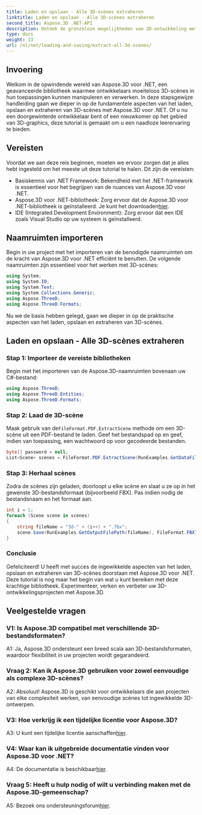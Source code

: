 ```yaml
---
title: Laden en opslaan - Alle 3D-scènes extraheren
linktitle: Laden en opslaan - Alle 3D-scènes extraheren
second_title: Aspose.3D .NET-API
description: Ontdek de grenzeloze mogelijkheden van 3D-ontwikkeling met Aspose.3D voor .NET. Moeiteloos scènes laden, opslaan en extraheren.
type: docs
weight: 13
url: /nl/net/loading-and-saving/extract-all-3d-scenes/
---
```

## Invoering

Welkom in de opwindende wereld van Aspose.3D voor .NET, een geavanceerde bibliotheek waarmee ontwikkelaars moeiteloos 3D-scènes in hun toepassingen kunnen manipuleren en verwerken. In deze stapsgewijze handleiding gaan we dieper in op de fundamentele aspecten van het laden, opslaan en extraheren van 3D-scènes met Aspose.3D voor .NET. Of u nu een doorgewinterde ontwikkelaar bent of een nieuwkomer op het gebied van 3D-graphics, deze tutorial is gemaakt om u een naadloze leerervaring te bieden.

## Vereisten

Voordat we aan deze reis beginnen, moeten we ervoor zorgen dat je alles hebt ingesteld om het meeste uit deze tutorial te halen. Dit zijn de vereisten:

- Basiskennis van .NET Framework: Bekendheid met het .NET-framework is essentieel voor het begrijpen van de nuances van Aspose.3D voor .NET.
-  Aspose.3D voor .NET-bibliotheek: Zorg ervoor dat de Aspose.3D voor .NET-bibliotheek is geïnstalleerd. Je kunt het downloaden[hier](https://releases.aspose.com/3d/net/).
- IDE (Integrated Development Environment): Zorg ervoor dat een IDE zoals Visual Studio op uw systeem is geïnstalleerd.

## Naamruimten importeren

Begin in uw project met het importeren van de benodigde naamruimten om de kracht van Aspose.3D voor .NET efficiënt te benutten. De volgende naamruimten zijn essentieel voor het werken met 3D-scènes:

```csharp
using System;
using System.IO;
using System.Text;
using System.Collections.Generic;
using Aspose.ThreeD;
using Aspose.ThreeD.Formats;
```

Nu we de basis hebben gelegd, gaan we dieper in op de praktische aspecten van het laden, opslaan en extraheren van 3D-scènes.

## Laden en opslaan - Alle 3D-scènes extraheren

### Stap 1: Importeer de vereiste bibliotheken

Begin met het importeren van de Aspose.3D-naamruimten bovenaan uw C#-bestand:

```csharp
using Aspose.ThreeD;
using Aspose.ThreeD.Entities;
using Aspose.ThreeD.Formats;
```

### Stap 2: Laad de 3D-scène

 Maak gebruik van de`FileFormat.PDF.ExtractScene` methode om een 3D-scène uit een PDF-bestand te laden. Geef het bestandspad op en geef, indien van toepassing, een wachtwoord op voor gecodeerde bestanden.

```csharp
byte[] password = null;
List<Scene> scenes = FileFormat.PDF.ExtractScene(RunExamples.GetDataFilePath("House_Design.pdf"), password);
```

### Stap 3: Herhaal scènes

Zodra de scènes zijn geladen, doorloopt u elke scène en slaat u ze op in het gewenste 3D-bestandsformaat (bijvoorbeeld FBX). Pas indien nodig de bestandsnaam en het formaat aan.

```csharp
int i = 1;
foreach (Scene scene in scenes)
{
    string fileName = "3d-" + (i++) + ".fbx";
    scene.Save(RunExamples.GetOutputFilePath(fileName), FileFormat.FBX7400ASCII);
}
```

### Conclusie

Gefeliciteerd! U heeft met succes de ingewikkelde aspecten van het laden, opslaan en extraheren van 3D-scènes doorstaan met Aspose.3D voor .NET. Deze tutorial is nog maar het begin van wat u kunt bereiken met deze krachtige bibliotheek. Experimenteer, verken en verbeter uw 3D-ontwikkelingsprojecten met Aspose.3D.

## Veelgestelde vragen

### V1: Is Aspose.3D compatibel met verschillende 3D-bestandsformaten?

A1: Ja, Aspose.3D ondersteunt een breed scala aan 3D-bestandsformaten, waardoor flexibiliteit in uw projecten wordt gegarandeerd.

### Vraag 2: Kan ik Aspose.3D gebruiken voor zowel eenvoudige als complexe 3D-scènes?

A2: Absoluut! Aspose.3D is geschikt voor ontwikkelaars die aan projecten van elke complexiteit werken, van eenvoudige scènes tot ingewikkelde 3D-ontwerpen.

### V3: Hoe verkrijg ik een tijdelijke licentie voor Aspose.3D?

 A3: U kunt een tijdelijke licentie aanschaffen[hier](https://purchase.aspose.com/temporary-license/).

### V4: Waar kan ik uitgebreide documentatie vinden voor Aspose.3D voor .NET?

 A4: De documentatie is beschikbaar[hier](https://reference.aspose.com/3d/net/).

### Vraag 5: Heeft u hulp nodig of wilt u verbinding maken met de Aspose.3D-gemeenschap?

 A5: Bezoek ons ondersteuningsforum[hier](https://forum.aspose.com/c/3d/18).